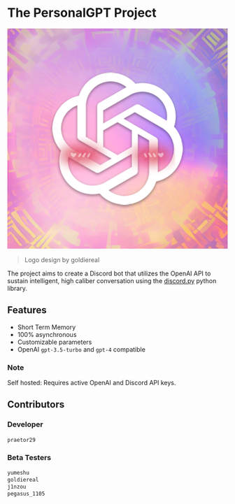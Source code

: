 # The PersonalGPT Project
![PersonalGPTLogo](https://github.com/praetor29/personalgpt/blob/main/res/logo.png)
> Logo design by goldiereal

The project aims to create a Discord bot that utilizes the OpenAI API to sustain intelligent, high caliber conversation using the [discord.py](https://github.com/Rapptz/discord.py) python library.

## Features
- Short Term Memory
- 100% asynchronous
- Customizable parameters
- OpenAI `gpt-3.5-turbo` and `gpt-4` compatible

### Note
Self hosted: Requires active OpenAI and Discord API keys.

## Contributors
### Developer
```plaintext
praetor29
```
### Beta Testers
```plaintext
yumeshu
goldiereal
j1nzou
pegasus_1105
```